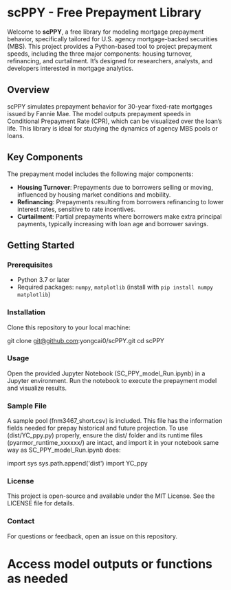# scPPY - Free Prepayment Library

Welcome to **scPPY**, a free library for modeling mortgage prepayment behavior, specifically tailored for U.S. agency mortgage-backed securities (MBS). This project provides a Python-based tool to project prepayment speeds, including the three major components: housing turnover, refinancing, and curtailment. It’s designed for researchers, analysts, and developers interested in mortgage analytics.

## Overview
scPPY simulates prepayment behavior for 30-year fixed-rate mortgages issued by Fannie Mae. The model outputs prepayment speeds in Conditional Prepayment Rate (CPR), which can be visualized over the loan’s life. This library is ideal for studying the dynamics of agency MBS pools or loans.

## Key Components
The prepayment model includes the following major components:
- **Housing Turnover**: Prepayments due to borrowers selling or moving, influenced by housing market conditions and mobility.
- **Refinancing**: Prepayments resulting from borrowers refinancing to lower interest rates, sensitive to rate incentives.
- **Curtailment**: Partial prepayments where borrowers make extra principal payments, typically increasing with loan age and borrower savings.

## Getting Started
### Prerequisites
- Python 3.7 or later
- Required packages: `numpy`, `matplotlib` (install with `pip install numpy matplotlib`)

### Installation
Clone this repository to your local machine:

git clone git@github.com:yongcai0/scPPY.git
cd scPPY

### Usage
Open the provided Jupyter Notebook (SC_PPY_model_Run.ipynb) in a Jupyter environment.
Run the notebook to execute the prepayment model and visualize results.

### Sample File
A sample pool (fnm3467_short.csv) is included. This file has the information fields needed for prepay historical and future projection. To use (dist/YC_ppy.py) properly, ensure the dist/ folder and its runtime files (pyarmor_runtime_xxxxxx/) are intact, and import it in your notebook same way as SC_PPY_model_Run.ipynb does:

import sys
sys.path.append('dist')
import YC_ppy

### License
This project is open-source and available under the MIT License. See the LICENSE file for details.

### Contact
For questions or feedback, open an issue on this repository.
# Access model outputs or functions as needed

